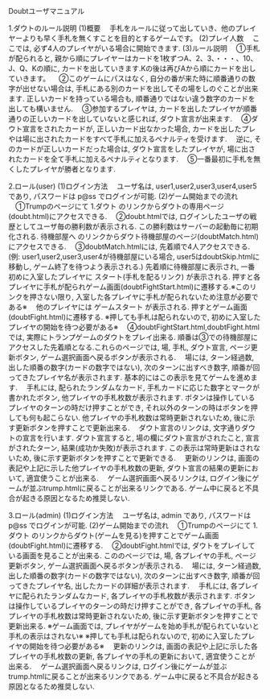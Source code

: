 Doubtユーザマニュアル

1.ダウトのルール説明
(1)概要
　手札をルールに従って出していき、他のプレイヤーよりも早く手札を無くすことを目的とするゲームです。
(2)プレイ人数
　ここでは, 必ず4人のプレイヤがいる場合に開始できます.
(3)ルール説明
　①手札が配られると, 親から順にプレイヤーはカードを1枚ずつA、2、3、・・・、10、J、Q、Kの順に, カードを出していきます.Kの後は再びAから順にカードを出していきます。
　②このゲームにパスはなく, 自分の番が来た時に順番通りの数字が出せない場合は, 手札にある別のカードを出してその場をしのぐことが出来ます. 正しいカードを持っている場合も, 順番通りではない違う数字のカードを出しても構いません.
　③参加するプレイヤは, カードを出したプレイヤが順番通りの正しいカードを出していないと感じれば, ダウト宣言が出来ます.
　④ダウト宣言をされたカードが, 正しいカード出なかった場合, カードを出したプレやは場に出されたカードをすべて手札に加えるペナルティを受けます.
　逆に, そのカードが正しいカードだった場合は, ダウト宣言をしたプレイヤが, 場に出されたカードを全て手札に加えるペナルティとなります.
　⑤一番最初に手札を無くしたプレイヤが勝者となります.

2.ロール(user)
(1)ログイン方法
　ユーザ名は, user1,user2,user3,user4,user5であり, パスワードは p@ss でログインが可能.
(2)ゲーム開始までの流れ
　①Trumpのページにて 1.ダウト のリンクからダウトの専用ページ(doubt.html)にアクセスできる.
　②doubt.htmlでは, ログインしたユーザの戦歴としてユーザ毎の勝利数が表示される. この勝利数はサーバーの起動毎に初期化される. 待機部屋へ のリンクからダウト待機部屋のページ(doubtMatch.html)にアクセスできる.
　③doubtMatch.htmlには, 先着順で4人アクセスできる. (例: user1,user2,user3,user4が待機部屋にいる場合, user5はdoubtSkip.htmlに移動し, ゲーム終了を待つよう表示される.)
先着順に待機部屋に表示され, 一番初めに入室したプレイヤに スタート(手札を配るリンク) が表示される. 押すと各プレイヤに手札が配られゲーム画面(doubtFightStart.html)に遷移する.※このリンクを押さない限り, 入室した各プレイヤに手札が配られないため注意が必要である※
　他のプレイヤには ゲームスタート が表示される. 押すとゲーム画面(doubtFight.html)に遷移する. ※押しても手札は配られないので, 初めに入室したプレイヤの開始を待つ必要がある※
　④doubtFightStart.html,doubtFight.htmlでは, 実際にトランプゲームのダウトをプレイ出来る. 順番は③での待機部屋にアクセスした先着順となる.これらのページでは, 場, 手札, ダウト宣言, ページ更新ボタン, ゲーム選択画面へ戻るボタンが表示される.
　場には, ターン経過数, 出した順番の数字(カードの数字ではない), 次のターンに出すべき数字, 順番が回ってきたプレイヤ名が表示されます. 基本的にはこの表示を見てゲームを進めます.
　手札には, 配られたランダムなカード, 手札カードに応じた数字とマークが書かれたボタン, 他プレイヤの手札枚数が表示されます. ボタンは操作しているプレイヤのターンの時だけ押すことができ, それ以外のターンの時はボタンを押しても何も起こらない. 他プレイヤの手札枚数は常時更新されないため, 後に示す更新ボタンを押すことで更新出来る.
　ダウト宣言のリンクは, 文字通りダウトの宣言を行います.
ダウト宣言すると, 場の欄にダウト宣言がされたこと, 宣言がされたターン, 結果(成功か失敗)が表示されます. この表示は常時更新はされないため, 後に示す更新ボタンを押すことで更新できる.
　更新のリンクは, 画面の表記や上記に示した他プレイヤの手札枚数の更新, ダウト宣言の結果の更新において, 適宜使うことが出来る.
　ゲーム選択画面へ戻るリンクは, ログイン後にゲームが並ぶtrump.htmlに戻ることが出来るリンクである. ゲーム中に戻ると不具合が起きる原因となるため推奨しない.

3.ロール(admin)
(1)ログイン方法
　ユーザ名は, admin であり, パスワードは p@ss でログインが可能.
(2)ゲーム開始までの流れ
　①Trumpのページにて 1.ダウト のリンクからダウト(ゲームを見る)を押すことでゲーム画面(doubtFight.html)に遷移する.
　②doubtFight.htmlでは, ダウトをプレイしている画面を見ることが出来る. こののページでは, 場, 各プレイヤの手札, ページ更新ボタン, ゲーム選択画面へ戻るボタンが表示される.
　場には, ターン経過数, 出した順番の数字(カードの数字ではない), 次のターンに出すべき数字, 順番が回ってきたプレイヤ名, 出したカードの詳細が表示されます.
　手札には, 各プレイヤに配られたランダムなカード, 各プレイヤの手札枚数が表示されます. ボタンは操作しているプレイヤのターンの時だけ押すことができ, 各プレイヤの手札, 各プレイヤの手札枚数は常時更新されないため, 後に示す更新ボタンを押すことで更新出来る.
※ゲーム画面では, プレイヤがゲームを始め手札が配られていないと手札の表示はされない※
※押しても手札は配られないので, 初めに入室したプレイヤの開始を待つ必要がある※
　更新のリンクは, 画面の表記や上記に示した各プレイヤの手札枚数の更新, 各プレイヤの手札の更新において, 適宜使うことが出来る.
　ゲーム選択画面へ戻るリンクは, ログイン後にゲームが並ぶtrump.htmlに戻ることが出来るリンクである. ゲーム中に戻ると不具合が起きる原因となるため推奨しない.
